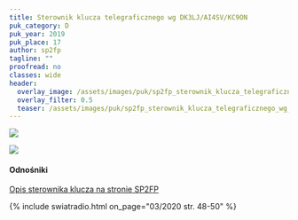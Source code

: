 ```yaml
---
title: Sterownik klucza telegraficznego wg DK3LJ/AI4SV/KC9ON
puk_category: D
puk_year: 2019
puk_place: 17
author: sp2fp
tagline: ""
proofread: no
classes: wide
header:
  overlay_image: /assets/images/puk/sp2fp_sterownik_klucza_telegraficznego_wg_dk3lj_ai4sv_kc9on.jpg
  overlay_filter: 0.5
  teaser: /assets/images/puk/sp2fp_sterownik_klucza_telegraficznego_wg_dk3lj_ai4sv_kc9on.jpg
---
```






 



![](assets/data/img/projects/dummy-proj.jpg) 


![](assets/img/work-in-progress.jpg) 


#### Odnośniki

[Opis sterownika klucza na stronie SP2FP](http://www.profimot.pl/sp2fp/keyer_attiny85/Keyerattiny85.html)

 



{% include swiatradio.html on_page="03/2020 str. 48-50" %}

 








